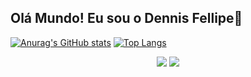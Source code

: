 ## Olá Mundo! Eu sou o Dennis Fellipe🦔
[![Anurag's GitHub stats](https://github-readme-stats.vercel.app/api?username=Dennis-Fellipe&count_private=true&show_icons=true&theme=radical)](https://github.com/anuraghazra/github-readme-stats)
[![Top Langs](https://github-readme-stats.vercel.app/api/top-langs/?username=anuraghazra&layout=compact&theme=radical)](https://github.com/anuraghazra/github-readme-stats)
<div align="center">
  <a href="https://www.linkedin.com/in/dennis-fellipe-paes-996507227/"><img src="https://img.shields.io/badge/LinkedIn-0077B5?style=for-the-badge&logo=linkedin&logoColor=white"></a>
  <a href="https://www.instagram.com/de_fellipe/?hl=pt-br"><img src="https://img.shields.io/badge/Instagram-E4405F?style=for-the-badge&logo=instagram&logoColor=white"></a>
</div>
